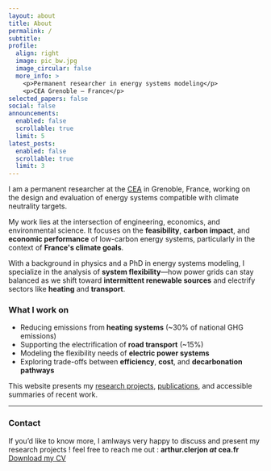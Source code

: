 ```yaml
---
layout: about
title: About
permalink: /
subtitle: 
profile:
  align: right
  image: pic_bw.jpg
  image_circular: false
  more_info: >
    <p>Permanent researcher in energy systems modeling</p>
    <p>CEA Grenoble – France</p>
selected_papers: false
social: false
announcements:
  enabled: false
  scrollable: true
  limit: 5
latest_posts:
  enabled: false
  scrollable: true
  limit: 3
---
```


<!-- Hidden h1 for SEO -->
<h1 style="display:none;">Arthur Clerjon – Researcher in Energy Systems Modeling, Climate Policy, Decarbonation in France</h1>

I am a permanent researcher at the [CEA](https://www.cea.fr/) in Grenoble, France, working on the design and evaluation of energy systems compatible with climate neutrality targets.

My work lies at the intersection of engineering, economics, and environmental science. It focuses on the **feasibility**, **carbon impact**, and **economic performance** of low-carbon energy systems, particularly in the context of **France's climate goals**.

With a background in physics and a PhD in energy systems modeling, I specialize in the analysis of **system flexibility**—how power grids can stay balanced as we shift toward **intermittent renewable sources** and electrify sectors like **heating** and **transport**.

### What I work on

- Reducing emissions from **heating systems** (~30% of national GHG emissions)  
- Supporting the electrification of **road transport** (~15%)  
- Modeling the flexibility needs of **electric power systems**  
- Exploring trade-offs between **efficiency**, **cost**, and **decarbonation pathways**  

This website presents my [research projects](/projects/), [publications](/publications/), and accessible summaries of recent work.

---

### Contact

If you’d like to know more, I amlways very happy to discuss and present my research projects ! feel free to reach me out : **arthur.clerjon *at* cea.fr**  
[Download my CV](/assets/cv/cv_arthur_clerjon.pdf)
